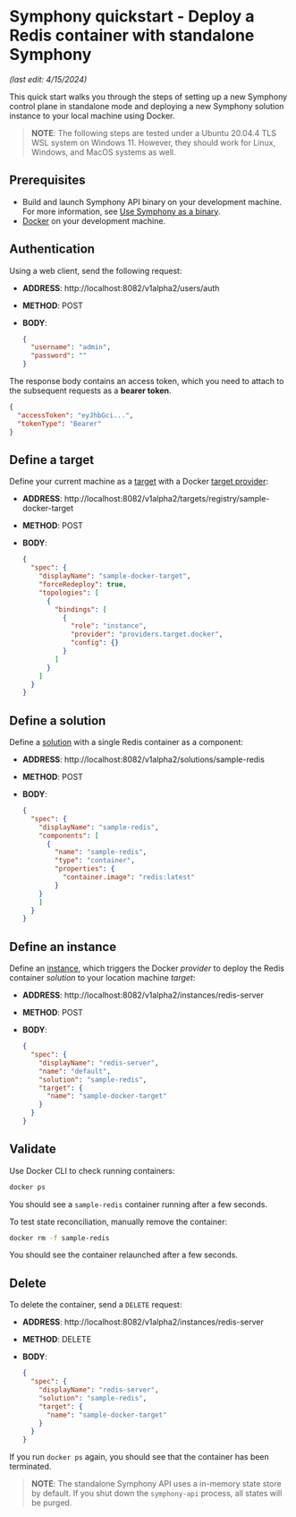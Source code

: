 # Symphony quickstart - Deploy a Redis container with standalone Symphony

_(last edit: 4/15/2024)_

This quick start walks you through the steps of setting up a new Symphony control plane in standalone mode and deploying a new Symphony solution instance to your local machine using Docker.

> **NOTE**: The following steps are tested under a Ubuntu 20.04.4 TLS WSL system on Windows 11. However, they should work for Linux, Windows, and MacOS systems as well.

## Prerequisites

* Build and launch Symphony API binary on your development machine. For more information, see [Use Symphony as a binary](./quick_start_binary.md).
* [Docker](https://www.docker.com/) on your development machine.

## Authentication

Using a web client, send the following request:

* **ADDRESS**: http://localhost:8082/v1alpha2/users/auth
* **METHOD**: POST
* **BODY**:

  ```json
  {
    "username": "admin",
    "password": ""
  }
  ```

The response body contains an access token, which you need to attach to the subsequent requests as a **bearer token**.

```json
{
  "accessToken": "eyJhbGci...",
  "tokenType": "Bearer"
}
```

## Define a target

Define your current machine as a [target](../concepts/unified-object-model/target.md) with a Docker [target provider](../providers/target-providers/target_provider.md):

* **ADDRESS**: http://localhost:8082/v1alpha2/targets/registry/sample-docker-target
* **METHOD**: POST
* **BODY**:

  ```json
  {
    "spec": {
      "displayName": "sample-docker-target",
      "forceRedeploy": true,
      "topologies": [
        {
          "bindings": [
            {
              "role": "instance",
              "provider": "providers.target.docker",
              "config": {}
            }
          ]
        }
      ]
    }
  }

  ```

## Define a solution

Define a [solution](../concepts/unified-object-model/solution.md) with a single Redis container as a component:

* **ADDRESS**: http://localhost:8082/v1alpha2/solutions/sample-redis
* **METHOD**: POST
* **BODY**:

  ```json
  {
    "spec": {
      "displayName": "sample-redis",
      "components": [
        {
          "name": "sample-redis",
          "type": "container",
          "properties": {
            "container.image": "redis:latest"
          }
      }
      ]
    }
  }
  ```

## Define an instance

Define an [instance](../concepts/unified-object-model/instance.md), which triggers the Docker *provider* to deploy the Redis container *solution* to your location machine *target*:

* **ADDRESS**: http://localhost:8082/v1alpha2/instances/redis-server
* **METHOD**: POST
* **BODY**:

  ```json
  {
    "spec": {
      "displayName": "redis-server",
      "name": "default",
      "solution": "sample-redis",
      "target": {
        "name": "sample-docker-target"
      }        
    }
  }
  ```

## Validate

Use Docker CLI to check running containers:

```bash
docker ps
```

You should see a `sample-redis` container running after a few seconds.

To test state reconciliation, manually remove the container:

```bash
docker rm -f sample-redis
```

You should see the container relaunched after a few seconds.

## Delete

To delete the container, send a `DELETE` request:

* **ADDRESS**: http://localhost:8082/v1alpha2/instances/redis-server
* **METHOD**: DELETE
* **BODY**:

  ```json
  {
    "spec": {
      "displayName": "redis-server",
      "solution": "sample-redis",
      "target": {
        "name": "sample-docker-target"
      }        
    }
  }
  ```

If you run `docker ps` again, you should see that the container has been terminated.

> **NOTE**: The standalone Symphony API uses a in-memory state store by default. If you shut down the `symphony-api` process, all states will be purged.
